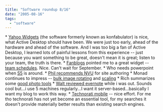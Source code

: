 ```yaml
---
title: "Software roundup 8/16"
date: "2005-08-16"
tags: 
  - "software"
---
```


\* [Yahoo Widgets](http://widgets.yahoo.com) (the software formerly known as konfabulator) is nice, what Active Desktop should have been. We were just too early, ahead of the hardware and ahead of the software. And I was too big a fan of Active Desktop, I learned lots of painful lessons from this experience -- just because you want something to be great, doesn't mean it is great; listen to your team, the truth is there. \* [Fanblogs](http://www.fanblogs.com) pointed me to a great widget -- [team schedules](http://fanwidget.com). Nice. Can't wait for September. \* Who needs powerpoint when [S5](http://javascript.weblogsinc.com/entry/1234000470052355/) is around. \* [Phil recommends NVU](http://www.thebogles.com/blog/2005/07/nvu-friendly-open-source-web-authoring.html) for site authoring \* Monad continues to impress -- [bulk image rotating](http://www.proudlyserving.com/archives/2005/08/rotate_images_w.html) and [scaling](http://www.proudlyserving.com/archives/2005/08/more_monad_imag.html) \* Rich summarizes some [good photo tools](http://www.tongfamily.com/guide/photography/2005/08/15/digital_photo_tools.html) \* [Walt reviewed evernote](http://jkontherun.blogs.com/jkontherun/2005/08/mossberg_review.html) while i was out. Sounds cool but...i use 5 machines regularly...I want it server-based...basically I want my blog to work this way. \* [Technorati mobile](http://m.technorati.com) -- nice effort. For me tho technorati has not yet become an essential tool, for my searches it doesn't provide materially better results than existing search engines.
